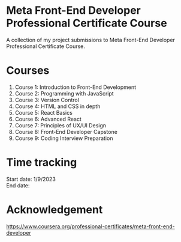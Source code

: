 # Meta Front-End Developer Professional Certificate Course

A collection of my project submissions to Meta Front-End Developer Professional Certificate Course.

# Courses

1. Course 1: Introduction to Front-End Development
2. Course 2: Programming with JavaScript
3. Course 3: Version Control
4. Course 4: HTML and CSS in depth
5. Course 5: React Basics
6. Course 6: Advanced React
7. Course 7: Principles of UX/UI Design
8. Course 8: Front-End Developer Capstone
9. Course 9: Coding Interview Preparation

# Time tracking

Start date: 1/9/2023  
End date:

# Acknowledgement

https://www.coursera.org/professional-certificates/meta-front-end-developer
